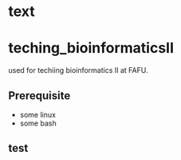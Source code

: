 # text
# teching_bioinformaticsII
used for techiing bioinformatics II at FAFU.

## Prerequisite 
- some linux
- some bash

## test

